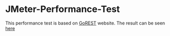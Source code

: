 # JMeter-Performance-Test

This performance test is based on [GoREST](https://gorest.co.in/) website. 
The result can be seen [here](https://jihanfarah.github.io/JMeter-Performance-Test/HTML%20Result/index.html)
